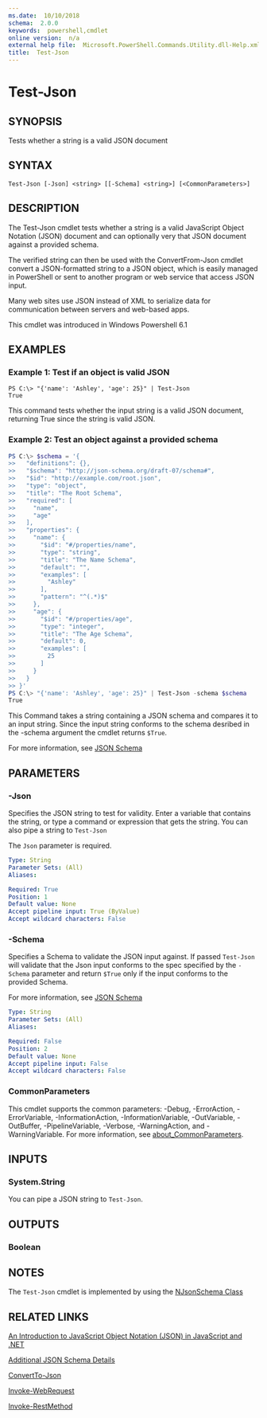 ```yaml
---
ms.date:  10/10/2018
schema:  2.0.0
keywords:  powershell,cmdlet
online version:  n/a
external help file:  Microsoft.PowerShell.Commands.Utility.dll-Help.xml
title:  Test-Json
---
```


# Test-Json

## SYNOPSIS
Tests whether a string is a valid JSON document

## SYNTAX

```
Test-Json [-Json] <string> [[-Schema] <string>] [<CommonParameters>]
```

## DESCRIPTION
The Test-Json cmdlet tests whether a string is a valid JavaScript Object Notation (JSON) document and can optionally very that JSON document against a provided schema.

The verified string can then be used with the ConvertFrom-Json cmdlet convert a JSON-formatted string to a JSON object, which is easily managed in PowerShell or sent to another program or web service that access JSON input.

Many web sites use JSON instead of XML to serialize data for communication between servers and web-based apps.

This cmdlet was introduced in Windows Powershell 6.1

## EXAMPLES

### Example 1: Test if an object is valid JSON
```
PS C:\> "{'name': 'Ashley', 'age': 25}" | Test-Json
True
```
This command tests whether the input string is a valid JSON document, returning True since the string is valid JSON.

### Example 2: Test an object against a provided schema
```powershell
PS C:\> $schema = '{
>>   "definitions": {},
>>   "$schema": "http://json-schema.org/draft-07/schema#",
>>   "$id": "http://example.com/root.json",
>>   "type": "object",
>>   "title": "The Root Schema",
>>   "required": [
>>     "name",
>>     "age"
>>   ],
>>   "properties": {
>>     "name": {
>>       "$id": "#/properties/name",
>>       "type": "string",
>>       "title": "The Name Schema",
>>       "default": "",
>>       "examples": [
>>         "Ashley"
>>       ],
>>       "pattern": "^(.*)$"
>>     },
>>     "age": {
>>       "$id": "#/properties/age",
>>       "type": "integer",
>>       "title": "The Age Schema",
>>       "default": 0,
>>       "examples": [
>>         25
>>       ]
>>     }
>>   }
>> }'
PS C:\> "{'name': 'Ashley', 'age': 25}" | Test-Json -schema $schema
True
```

This Command takes a string containing a JSON schema and compares it to an input string.  Since the input string conforms to the schema desribed in the -schema argument the cmdlet returns `$True`.

For more information, see [JSON Schema](https://json-schema.org/)

## PARAMETERS

### -Json

Specifies the JSON string to test for validity. Enter a variable that contains the string, or type a command or expression that gets the string. You can also pipe a string to `Test-Json`

The `Json` parameter is required.

```yaml
Type: String
Parameter Sets: (All)
Aliases:

Required: True
Position: 1
Default value: None
Accept pipeline input: True (ByValue)
Accept wildcard characters: False
```

### -Schema

Specifies a Schema to validate the JSON input against.  If passed `Test-Json` will validate that the Json input conforms to the spec specified by the `-Schema` parameter and return `$True` only if the input conforms to the provided Schema.

For more information, see [JSON Schema](https://json-schema.org/)

```yaml
Type: String
Parameter Sets: (All)
Aliases:

Required: False
Position: 2
Default value: None
Accept pipeline input: False
Accept wildcard characters: False
```

### CommonParameters

This cmdlet supports the common parameters: -Debug, -ErrorAction, -ErrorVariable, -InformationAction,
-InformationVariable, -OutVariable, -OutBuffer, -PipelineVariable, -Verbose, -WarningAction, and
-WarningVariable. For more information, see [about_CommonParameters](https://go.microsoft.com/fwlink/?LinkID=113216).

## INPUTS

### System.String

You can pipe a JSON string to `Test-Json`.

## OUTPUTS

### Boolean

## NOTES

The `Test-Json` cmdlet is implemented by using the [NJsonSchema Class](https://github.com/RSuter/NJsonSchema)

## RELATED LINKS

[An Introduction to JavaScript Object Notation (JSON) in JavaScript and .NET](https://msdn.microsoft.com/en-us/library/bb299886.aspx)

[Additional JSON Schema Details](https://json-schema.org/)

[ConvertTo-Json](ConvertTo-Json.md)

[Invoke-WebRequest](Invoke-WebRequest.md)

[Invoke-RestMethod](Invoke-RestMethod.md)